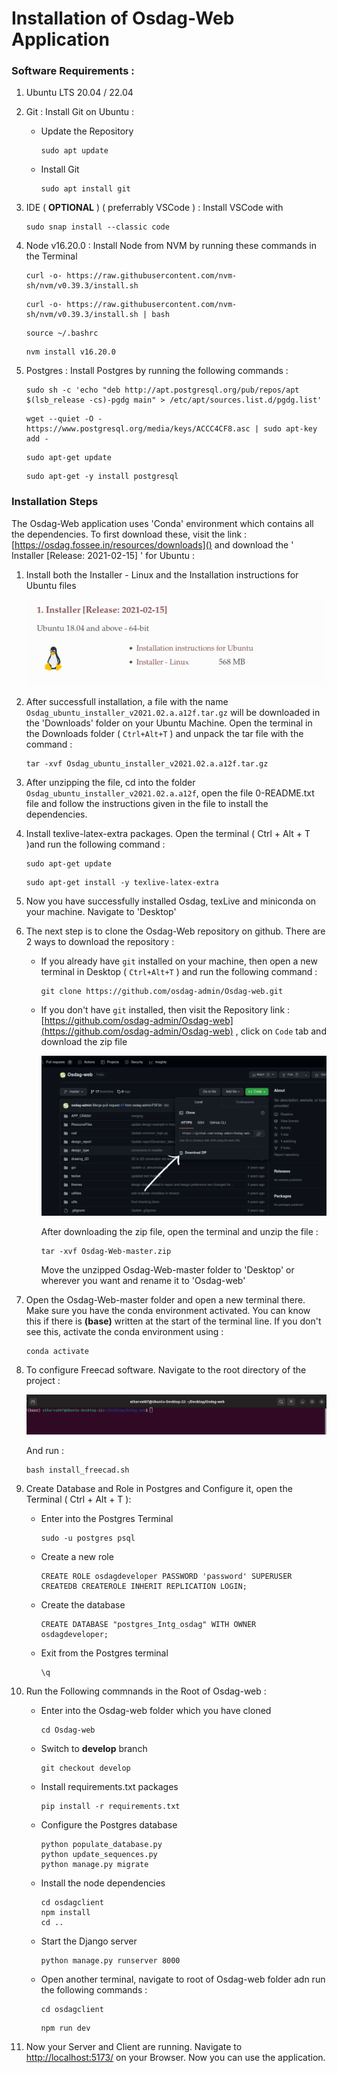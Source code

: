 # Installation of Osdag-Web Application

### Software Requirements : 

1. Ubuntu LTS 20.04 / 22.04
2. Git : Install Git on Ubuntu :

   * Update the Repository

     ```
     sudo apt update
     ```
   * Install Git

     ```
     sudo apt install git
     ```
3. IDE ( **OPTIONAL** ) ( preferrably VSCode ) : Install VSCode with

   ```
   sudo snap install --classic code
   ```
4. Node v16.20.0 : Install Node from NVM by running these commands in the Terminal

   ```
   curl -o- https://raw.githubusercontent.com/nvm-sh/nvm/v0.39.3/install.sh
   ```

   ```
   curl -o- https://raw.githubusercontent.com/nvm-sh/nvm/v0.39.3/install.sh | bash
   ```

   ```
   source ~/.bashrc
   ```

   ```
   nvm install v16.20.0
   ```
5. Postgres : Install Postgres by running the following commands :

   ```
   sudo sh -c 'echo "deb http://apt.postgresql.org/pub/repos/apt $(lsb_release -cs)-pgdg main" > /etc/apt/sources.list.d/pgdg.list'
   ```

   ```
   wget --quiet -O - https://www.postgresql.org/media/keys/ACCC4CF8.asc | sudo apt-key add -
   ```

   ```
   sudo apt-get update
   ```

   ```
   sudo apt-get -y install postgresql
   ```

### Installation Steps

The Osdag-Web application uses 'Conda' environment which contains all the dependencies. To first download these, visit the link : [https://osdag.fossee.in/resources/downloads]() and download the ' Installer [Release: 2021-02-15] ' for Ubuntu :

1. Install both the Installer - Linux and the Installation instructions for Ubuntu files

   ![ubuntu installation](image/installation/1691117745242.png "Osdag Ubuntu Installer")
2. After successfull installation, a file with the name `Osdag_ubuntu_installer_v2021.02.a.a12f.tar.gz` will be downloaded in the 'Downloads' folder on your Ubuntu Machine. Open the terminal in the Downloads folder ( `Ctrl+Alt+T` ) and unpack the tar file with the command :

   ```
   tar -xvf Osdag_ubuntu_installer_v2021.02.a.a12f.tar.gz
   ```
3. After unzipping the file, cd into the folder `Osdag_ubuntu_installer_v2021.02.a.a12f`, open the file 0-README.txt file and follow the instructions given in the file to install the dependencies.
4. Install texlive-latex-extra packages. Open the terminal ( Ctrl + Alt + T )and run the following command :

   ```
   sudo apt-get update
   ```
   ```
   sudo apt-get install -y texlive-latex-extra
   ```
5. Now you have successfully installed Osdag, texLive and miniconda on your machine. Navigate to 'Desktop'
6. The next step is to clone the Osdag-Web repository on github. There are 2 ways to download the repository :

   * If you already have `git` installed on your machine, then open a new terminal in Desktop ( `Ctrl+Alt+T` ) and run the following command :

     ```
     git clone https://github.com/osdag-admin/Osdag-web.git
     ```
   * If you don't have `git` installed, then visit the Repository link : [https://github.com/osdag-admin/Osdag-web](https://github.com/osdag-admin/Osdag-web) , click on `Code` tab and download the zip file

     ![Download zip file](image/installation/Osdag_Installation_Images.png)

     After downloading the zip file, open the terminal and unzip the file :

     ```
     tar -xvf Osdag-Web-master.zip
     ```
     Move the unzipped Osdag-Web-master folder to 'Desktop' or wherever you want and rename it to 'Osdag-web'
7. Open the Osdag-Web-master folder and open a new terminal there. Make sure you have the conda environment activated. You can know this if there is **(base)** written at the start of the terminal line. If you don't see this, activate the conda environment using :

   ```
   conda activate
   ```
8. To configure Freecad software. Navigate to the root directory of the project :

   ![Root Directory](image/installation/root_directory.png)

   And run :

   ```
   bash install_freecad.sh
   ```
9. Create Database and Role in Postgres and Configure it, open the Terminal ( Ctrl + Alt + T ):

   * Enter into the Postgres Terminal

     ```
     sudo -u postgres psql
     ```
   * Create a new role

     ```
     CREATE ROLE osdagdeveloper PASSWORD 'password' SUPERUSER CREATEDB CREATEROLE INHERIT REPLICATION LOGIN;
     ```
   * Create the database

     ```
     CREATE DATABASE "postgres_Intg_osdag" WITH OWNER osdagdeveloper;
     ```
   * Exit from the Postgres terminal

     ```
     \q
     ```
10. Run the Following commnands in the Root of Osdag-web :

    * Enter into the Osdag-web folder which you have cloned

      ```
      cd Osdag-web
      ```
    * Switch to **develop** branch

      ```
      git checkout develop
      ```
    * Install requirements.txt packages

      ```
      pip install -r requirements.txt
      ```
    * Configure the Postgres database

      ```
      python populate_database.py
      python update_sequences.py
      python manage.py migrate
      ```
    * Install the node dependencies

      ```
      cd osdagclient
      npm install
      cd ..
      ```
    * Start the Django server

      ```
      python manage.py runserver 8000
      ```
    * Open another terminal, navigate to root of Osdag-web folder adn run the following commands :

      ```
      cd osdagclient
      ```
      ```
      npm run dev
      ```
11. Now your Server and Client are running. Navigate to [http://localhost:5173/](http://localhost:5173/) on your Browser. Now you can use the application.
